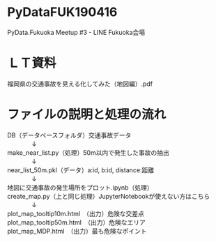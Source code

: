 # PyDataFUK190416
PyData.Fukuoka Meetup #3 - LINE Fukuoka会場

# ＬＴ資料
福岡県の交通事故を見える化してみた（地図編）.pdf

# ファイルの説明と処理の流れ
DB（データベースフォルダ）交通事故データ<BR>
　　　　↓<BR>
make_near_list.py（処理）50m以内で発生した事故の抽出<BR>
　　　　↓<BR>
near_list_50m.pkl（データ）a:id, b:id, distance:距離<BR>
　　　　↓<BR>
地図に交通事故の発生場所をプロット.ipynb（処理）<BR>
create_map.py（上と同じ処理）JupyterNotebookが使えない方はこちら<BR>
　　　　↓<BR>
plot_map_tooltip10m.html　（出力）危険な交差点<BR>
plot_map_tooltip50m.html　（出力）危険なエリア<BR>
plot_map_MDP.html　（出力）最も危険なポイント<BR>
